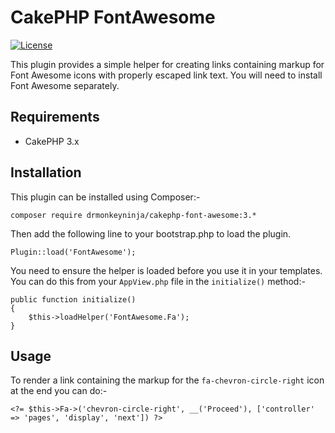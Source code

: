 CakePHP FontAwesome
===================

[![License](https://poser.pugx.org/drmonkeyninja/cakephp-font-awesome/license)](https://packagist.org/packages/drmonkeyninja/cakephp-font-awesome)

This plugin provides a simple helper for creating links containing markup for Font Awesome icons with properly escaped link text. You will need to install Font Awesome separately.


Requirements
------------

* CakePHP 3.x


Installation
------------

This plugin can be installed using Composer:-

    composer require drmonkeyninja/cakephp-font-awesome:3.*

Then add the following line to your bootstrap.php to load the plugin.

    Plugin::load('FontAwesome');

You need to ensure the helper is loaded before you use it in your templates. You can do this from your `AppView.php` file in the `initialize()` method:-

    public function initialize()
    {
        $this->loadHelper('FontAwesome.Fa');
    }


Usage
-----

To render a link containing the markup for the `fa-chevron-circle-right` icon at the end you can do:-

    <?= $this->Fa->('chevron-circle-right', __('Proceed'), ['controller' => 'pages', 'display', 'next']) ?>
